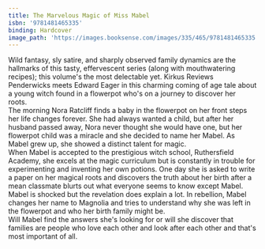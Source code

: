 ```yaml
---
title: The Marvelous Magic of Miss Mabel
isbn: '9781481465335'
binding: Hardcover
image_path: 'https://images.booksense.com/images/335/465/9781481465335.jpg'
---
```



Wild fantasy, sly satire, and sharply observed family dynamics are the hallmarks of this tasty, effervescent series (along with mouthwatering recipes); this volume's the most delectable yet. Kirkus Reviews&nbsp;
<br>Penderwicks meets Edward Eager in this charming coming of age tale about a young witch found in a flowerpot who's on a journey to discover her roots.&nbsp;
<br>The morning Nora Ratcliff finds a baby in the flowerpot on her front steps her life changes forever. She had always wanted a child, but after her husband passed away, Nora never thought she would have one, but her flowerpot child was a miracle and she decided to name her Mabel. As Mabel grew up, she showed a distinct talent for magic.&nbsp;
<br>When Mabel is accepted to the prestigious witch school, Ruthersfield Academy, she excels at the magic curriculum but is constantly in trouble for experimenting and inventing her own potions. One day she is asked to write a paper on her magical roots and discovers the truth about her birth after a mean classmate blurts out what everyone seems to know except Mabel. Mabel is shocked but the revelation does explain a lot. In rebellion, Mabel changes her name to Magnolia and tries to understand why she was left in the flowerpot and who her birth family might be.&nbsp;
<br>Will Mabel find the answers she's looking for or will she discover that families are people who love each other and look after each other and that's most important of all.